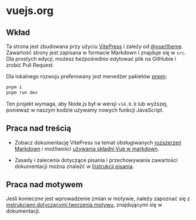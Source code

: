 # vuejs.org

## Wkład

Ta strona jest zbudowana przy użyciu [VitePress](https://github.com/vuejs/vitepress) i zależy od [@vue/theme](https://github.com/vuejs/vue-theme). Zawartość strony jest zapisana w formacie Markdown i znajduje się w `src`. Dla prostych edycji, możesz bezpośrednio edytować plik na GitHubie i zrobić Pull Request.

Dla lokalnego rozwoju preferowany jest menedżer pakietów [pnpm](https://pnpm.io/):

```bash
pnpm i
pnpm run dev
```

Ten projekt wymaga, aby Node.js był w wersji `v14.0.0` lub wyższej, ponieważ w naszym kodzie używamy nowych funkcji JavaScript.

## Praca nad treścią

- Zobacz dokumentację VitePress na temat obsługiwanych [rozszerzeń Markdown](https://vitepress.vuejs.org/guide/markdown.html) i możliwości [używania składni Vue w markdown](https://vitepress.vuejs.org/guide/using-vue.html).

- Zasady i zalecenia dotyczące pisania i przechowywania zawartości dokumentacji można znaleźć w [Instrukcji pisania](https://github.com/vuejs/docs/blob/main/.github/contributing/writing-guide.md).

## Praca nad motywem

Jeśli konieczne jest wprowadzenie zmian w motywie, należy zapoznać się z [instrukcjami dotyczącymi tworzenia motywu](https://github.com/vuejs/vue-theme#developing-with-real-content), znajdującymi się w dokumentacji.
